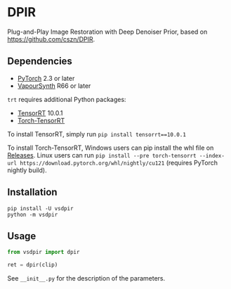 # DPIR
Plug-and-Play Image Restoration with Deep Denoiser Prior, based on https://github.com/cszn/DPIR.


## Dependencies
- [PyTorch](https://pytorch.org/get-started/) 2.3 or later
- [VapourSynth](http://www.vapoursynth.com/) R66 or later

`trt` requires additional Python packages:
- [TensorRT](https://developer.nvidia.com/tensorrt/) 10.0.1
- [Torch-TensorRT](https://pytorch.org/TensorRT/)

To install TensorRT, simply run `pip install tensorrt==10.0.1`

To install Torch-TensorRT, Windows users can pip install the whl file on [Releases](https://github.com/HolyWu/vs-dpir/releases). Linux users can run `pip install --pre torch-tensorrt --index-url https://download.pytorch.org/whl/nightly/cu121` (requires PyTorch nightly build).


## Installation
```
pip install -U vsdpir
python -m vsdpir
```


## Usage
```python
from vsdpir import dpir

ret = dpir(clip)
```

See `__init__.py` for the description of the parameters.

